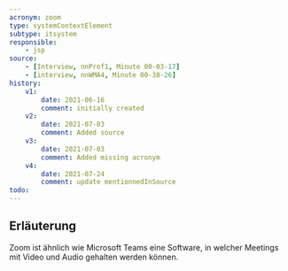 ```yaml
---
acronym: zoom
type: systemContextElement
subtype: itsystem
responsible:
    - jsp
source:
    - [Interview, nnProf1, Minute 00-03-17]
    - [interview, nnWMA4, Minute 00-38-26]
history:
    v1:
        date: 2021-06-16
        comment: initially created
    v2:
        date: 2021-07-03
        comment: Added source
    v3:
        date: 2021-07-03
        comment: Added missing acronym
    v4:
        date: 2021-07-24
        comment: update mentionnedInSource
todo:
---
```


## Erläuterung

Zoom ist ähnlich wie Microsoft Teams eine Software, in welcher Meetings mit Video und Audio gehalten werden können.
